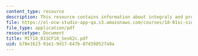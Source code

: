 ```yaml
---
content_type: resource
description: This resource contains information about integrals and probability.
file: https://ol-ocw-studio-app-qa.s3.amazonaws.com/courses/18-01sc-single-variable-calculus-fall-2010/b78e162391e19d17647b87d398527a9a_MIT18_01SCF10_Ses62c.pdf
file_type: application/pdf
resourcetype: Document
title: MIT18_01SCF10_Ses62c.pdf
uid: b78e1623-91e1-9d17-647b-87d398527a9a
---
```

